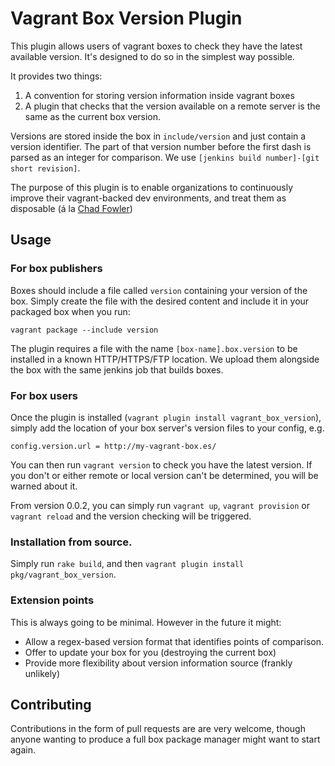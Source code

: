 # Vagrant Box Version Plugin

This plugin allows users of vagrant boxes to check they have the latest
available version. It's designed to do so in the simplest way possible.

It provides two things:

1. A convention for storing version information inside vagrant boxes
2. A plugin that checks that the version available on a remote server is the
	 same as the current box version.

Versions are stored inside the box in `include/version` and just contain a
version identifier. The part of that version number before the first dash is
parsed as an integer for comparison. We use 
`[jenkins build number]-[git short revision]`.

The purpose of this plugin is to enable organizations to continuously improve
their vagrant-backed dev environments, and treat them as disposable (á la
[Chad Fowler][fowler])

## Usage

### For box publishers

Boxes should include a file called `version` containing your version of the
box. Simply create the file with the desired content and include it in your
packaged box when you run:

    vagrant package --include version

The plugin requires a file with the name `[box-name].box.version` to be
installed in a known HTTP/HTTPS/FTP location. We upload them alongside the box
with the same jenkins job that builds boxes.

### For box users

Once the plugin is installed (`vagrant plugin install vagrant_box_version`),
simply add the location of your box server's version files to your config,
e.g.

    config.version.url = http://my-vagrant-box.es/

You can then run `vagrant version` to check you have the latest version. If
you don't or either remote or local version can't be determined, you will be
warned about it.

From version 0.0.2, you can simply run `vagrant up`, `vagrant provision` or
`vagrant reload` and the version checking will be triggered.

### Installation from source.

Simply run `rake build`, and then
`vagrant plugin install pkg/vagrant_box_version`.

### Extension points

This is always going to be minimal. However in the future it might:

* Allow a regex-based version format that identifies points of comparison.
* Offer to update your box for you (destroying the current box)
* Provide more flexibility about version information source (frankly unlikely)

## Contributing

Contributions in the form of pull requests are are very welcome, though anyone
wanting to produce a full box package manager might want to start again.

[fowler]: http://chadfowler.com/blog/2013/06/23/immutable-deployments/
